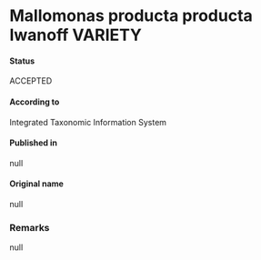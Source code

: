 Mallomonas producta producta Iwanoff VARIETY
=======

#### Status
ACCEPTED

#### According to
Integrated Taxonomic Information System

#### Published in
null

#### Original name
null

### Remarks
null